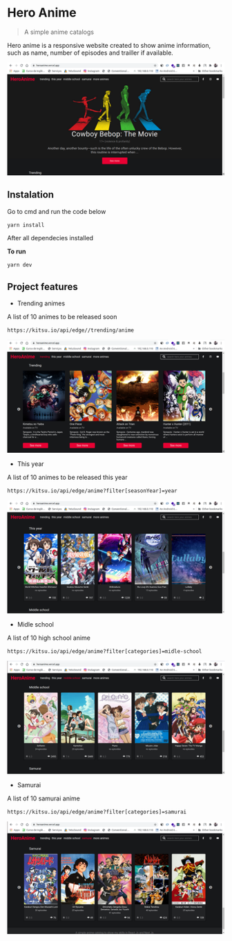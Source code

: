 # Hero Anime
>A simple anime catalogs 

Hero anime is a responsive website created to show anime information, such as name, number of episodes and trailler if available.

![](public/home_page.png)	


## Instalation 	

Go to cmd and run the code below 	

```sh	
yarn install	
```	

After all dependecies installed	

**To run**	

```sh	
yarn dev 	
```	
## Project features

* Trending animes

A list of 10 animes to be released soon
 
```sh	
https://kitsu.io/api/edge//trending/anime
```	

![](public/trending.png)	

* This year

A list of 10 animes to be released this year
 
```sh	
https://kitsu.io/api/edge/anime?filter[seasonYear]=year
```	
![](public/this_year.png)	

* Midle school

A list of 10 high school anime
 
```sh	
https://kitsu.io/api/edge/anime?filter[categories]=midle-school
```	
![](public/midle_school.png)	

* Samurai

A list of 10 samurai anime
 
```sh	
https://kitsu.io/api/edge/anime?filter[categories]=samurai
```	
![](public/samurai.png)	
